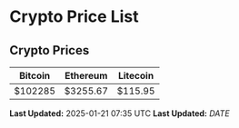 # Crypto Price List

## Crypto Prices
| Bitcoin | Ethereum | Litecoin |
| ------- | -------- | -------- |
| $102285 | $3255.67 | $115.95 |
**Last Updated:** 2025-01-21 07:35 UTC
**Last Updated:** $DATE$
